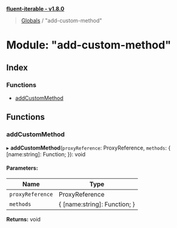 **[fluent-iterable - v1.8.0](../README.md)**

> [Globals](../README.md) / "add-custom-method"

# Module: "add-custom-method"

## Index

### Functions

* [addCustomMethod](_add_custom_method_.md#addcustommethod)

## Functions

### addCustomMethod

▸ **addCustomMethod**(`proxyReference`: ProxyReference, `methods`: { [name:string]: Function;  }): void

#### Parameters:

Name | Type |
------ | ------ |
`proxyReference` | ProxyReference |
`methods` | { [name:string]: Function;  } |

**Returns:** void
